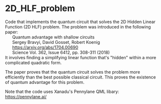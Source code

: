 # 2D_HLF_problem
Code that implements the quantum circuit that solves the 2D Hidden Linear Function (2D HLF) problem.
The problem was introduced in the following paper:<br>
  &nbsp; &nbsp; &nbsp; Quantum advantage with shallow circuits<br>
  &nbsp; &nbsp; &nbsp; Sergey Bravyi, David Gosset, Robert Koenig<br>
  &nbsp; &nbsp; &nbsp; https://arxiv.org/abs/1704.00690<br>
  &nbsp; &nbsp; &nbsp; Science Vol. 362, Issue 6412, pp. 308-311 (2018)<br>
It involves finding a simplifying linear function that's "hidden" within a more complicated quadratic form.

The paper proves that the quantum circuit solves the problem more efficiently than the best possible classical circuit. This proves the existence of quantum advantage for this problem.

Note that the code uses Xanadu's Pennylane QML libary: https://pennylane.ai/
